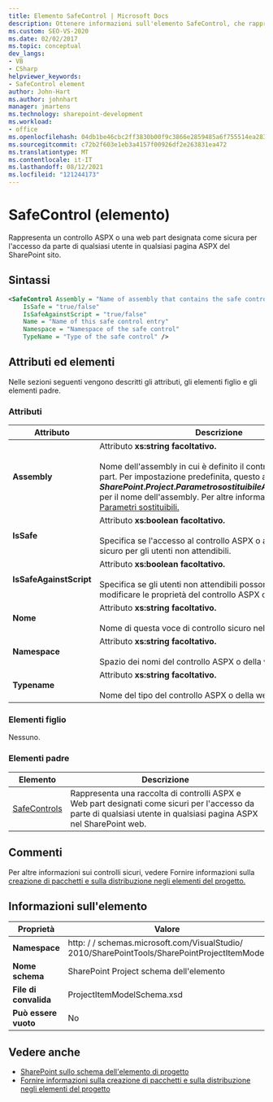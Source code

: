 ```yaml
---
title: Elemento SafeControl | Microsoft Docs
description: Ottenere informazioni sull'elemento SafeControl, che rappresenta un controllo ASPX o una web part contrassegnata come sicura per l'accesso da parte di un utente SharePoint pagina ASPX di un sito web.
ms.custom: SEO-VS-2020
ms.date: 02/02/2017
ms.topic: conceptual
dev_langs:
- VB
- CSharp
helpviewer_keywords:
- SafeControl element
author: John-Hart
ms.author: johnhart
manager: jmartens
ms.technology: sharepoint-development
ms.workload:
- office
ms.openlocfilehash: 04db1be46cbc2ff3830b00f9c3866e2859485a6f755514ea28333cada757190d
ms.sourcegitcommit: c72b2f603e1eb3a4157f00926df2e263831ea472
ms.translationtype: MT
ms.contentlocale: it-IT
ms.lasthandoff: 08/12/2021
ms.locfileid: "121244173"
---
```

# <a name="safecontrol-element"></a>SafeControl (elemento)
  Rappresenta un controllo ASPX o una web part designata come sicura per l'accesso da parte di qualsiasi utente in qualsiasi pagina ASPX del SharePoint sito.

## <a name="syntax"></a>Sintassi

```xml
<SafeControl Assembly = "Name of assembly that contains the safe control"
    IsSafe = "true/false"
    IsSafeAgainstScript = "true/false"
    Name = "Name of this safe control entry"
    Namespace = "Namespace of the safe control"
    TypeName = "Type of the safe control" />
```

## <a name="attributes-and-elements"></a>Attributi ed elementi
 Nelle sezioni seguenti vengono descritti gli attributi, gli elementi figlio e gli elementi padre.

### <a name="attributes"></a>Attributi

|Attributo|Descrizione|
|---------------|-----------------|
|**Assembly**|Attributo **xs:string facoltativo.**<br /><br /> Nome dell'assembly in cui è definito il controllo ASPX o la web part. Per impostazione predefinita, questo attributo usa **$SharePoint.Project. Parametro sostituibile AssemblyFullName$** per il nome dell'assembly. Per altre informazioni, vedere [Parametri sostituibili.](../sharepoint/replaceable-parameters.md)|
|**IsSafe**|Attributo **xs:boolean facoltativo.**<br /><br /> Specifica se l'accesso al controllo ASPX o alla web part è sicuro per gli utenti non attendibili.|
|**IsSafeAgainstScript**|Attributo **xs:boolean facoltativo.**<br /><br /> Specifica se gli utenti non attendibili possono visualizzare o modificare le proprietà del controllo ASPX o della web part.|
|**Nome**|Attributo **xs:string facoltativo.**<br /><br /> Nome di questa voce di controllo sicuro nell'insieme.|
|**Namespace**|Attributo **xs:string facoltativo.**<br /><br /> Spazio dei nomi del controllo ASPX o della web part.|
|**Typename**|Attributo **xs:string facoltativo.**<br /><br /> Nome del tipo del controllo ASPX o della web part.|

### <a name="child-elements"></a>Elementi figlio
 Nessuno.

### <a name="parent-elements"></a>Elementi padre

|Elemento|Descrizione|
|-------------|-----------------|
|[SafeControls](../sharepoint/safecontrols-element.md)|Rappresenta una raccolta di controlli ASPX e Web part designati come sicuri per l'accesso da parte di qualsiasi utente in qualsiasi pagina ASPX nel SharePoint web.|

## <a name="remarks"></a>Commenti
 Per altre informazioni sui controlli sicuri, vedere Fornire informazioni sulla [creazione di pacchetti e sulla distribuzione negli elementi del progetto.](../sharepoint/providing-packaging-and-deployment-information-in-project-items.md)

## <a name="element-information"></a>Informazioni sull'elemento

|Proprietà|Valore|
|-|-|
|**Namespace**|http: \/ \/ schemas.microsoft.com/VisualStudio/<br>2010/SharePointTools/SharePointProjectItemModel|
|**Nome schema**|SharePoint Project schema dell'elemento|
|**File di convalida**|ProjectItemModelSchema.xsd|
|**Può essere vuoto**|No|

## <a name="see-also"></a>Vedere anche
- [SharePoint sullo schema dell'elemento di progetto](../sharepoint/sharepoint-project-item-schema-reference.md)
- [Fornire informazioni sulla creazione di pacchetti e sulla distribuzione negli elementi del progetto](../sharepoint/providing-packaging-and-deployment-information-in-project-items.md)
